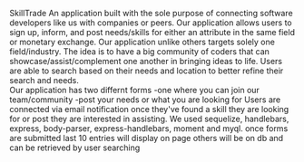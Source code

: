 SkillTrade
An application built with the sole purpose of connecting software developers like us with companies or peers.  Our application allows users to sign up, inform, and post needs/skills for either an attribute in the same field or monetary exchange.  Our application unlike others targets solely one field/industry.  The idea is to have a big community of coders that can showcase/assist/complement one another in bringing ideas to life.  Users are able to search based on their needs and location to better refine their search and needs.  
Our application has two differnt forms
-one where you can join our team/community 
-post your needs or what you are looking for 
Users are connected via email notification once they've found a skill they are looking for or post they are interested in assisting. 
We used sequelize, handlebars, express, body-parser, express-handlebars, moment and myql.
once forms are submitted last 10 entries will display on page others will be on db and can be retrieved by user searching
